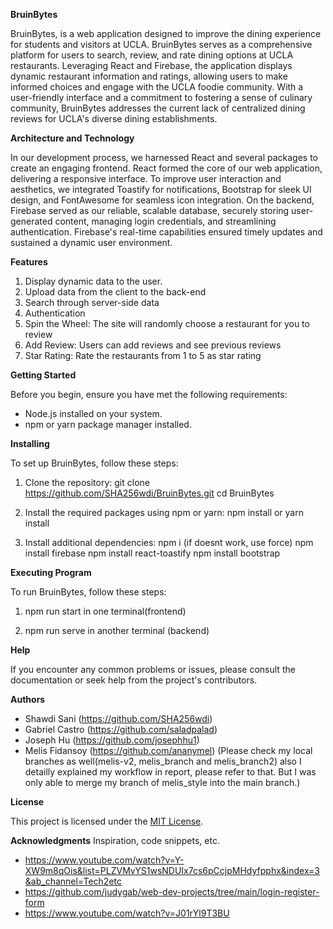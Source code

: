 **BruinBytes**

BruinBytes, is a web application designed to improve the dining experience for students and visitors at UCLA. BruinBytes serves as a comprehensive platform for users to search, review, and rate dining options at UCLA restaurants. Leveraging React and Firebase, the application displays dynamic restaurant information and ratings, allowing users to make informed choices and engage with the UCLA foodie community. With a user-friendly interface and a commitment to fostering a sense of culinary community, BruinBytes addresses the current lack of centralized dining reviews for UCLA's diverse dining establishments.

**Architecture and Technology**

In our development process, we harnessed React and several packages to create an engaging frontend. React formed the core of our web application, delivering a responsive interface. To improve user interaction and aesthetics, we integrated Toastify for notifications, Bootstrap for sleek UI design, and FontAwesome for seamless icon integration. On the backend, Firebase served as our reliable, scalable database, securely storing user-generated content, managing login credentials, and streamlining authentication. Firebase's real-time capabilities ensured timely updates and sustained a dynamic user environment.

**Features**
1. Display dynamic data to the user.
2. Upload data from the client to the back-end
3. Search through server-side data
4. Authentication
5. Spin the Wheel: The site will randomly choose a restaurant for you to review
6. Add Review: Users can add reviews and see previous reviews
7. Star Rating: Rate the restaurants from 1 to 5 as star rating

**Getting Started**

Before you begin, ensure you have met the following requirements:
- Node.js installed on your system.
- npm or yarn package manager installed.

**Installing**

To set up BruinBytes, follow these steps:

1. Clone the repository:
   git clone https://github.com/SHA256wdi/BruinBytes.git
   cd BruinBytes
2. Install the required packages using npm or yarn:
   npm install
     or
   yarn install

3. Install additional dependencies:
   npm i (if doesnt work, use force)
   npm install firebase
   npm install react-toastify
   npm install bootstrap

**Executing Program**

To run BruinBytes, follow these steps:

1. npm run start in one terminal(frontend)

2. npm run serve in another terminal (backend)

**Help**

If you encounter any common problems or issues, please consult the documentation or seek help from the project's contributors.

**Authors**

- Shawdi Sani (https://github.com/SHA256wdi)
- Gabriel Castro (https://github.com/saladpalad)
- Joseph Hu (https://github.com/josephhu1)
- Melis Fidansoy (https://github.com/ananymel) (Please check my local branches as well(melis-v2, melis_branch and melis_branch2) also I detailly explained my workflow in report, please refer to that. But I was only able to merge my branch of melis_style into the main branch.)

**License**

This project is licensed under the [MIT License](LICENSE.md).

**Acknowledgments**
Inspiration, code snippets, etc.
- https://www.youtube.com/watch?v=Y-XW9m8qOis&list=PLZVMvYS1wsNDUIx7cs6pCcjpMHdyfpphx&index=3&ab_channel=Tech2etc
- https://github.com/judygab/web-dev-projects/tree/main/login-register-form
- https://www.youtube.com/watch?v=J01rYl9T3BU

